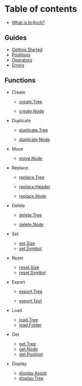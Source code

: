 # Table of contents

- [What is br4nch?](README.md)

## Guides

- [Getting Started](guides/getting_started.md)
- [Positions](guides/positions.md)
- [Operators](guides/operators.md)
- [Errors](guides/errors.md)

## Functions

- Create

  - [create.Tree](functions/create/create_tree.md)

  - [create.Node](functions/create/create_node.md)
- Duplicate
  - [duplicate.Tree](functions/duplicate/duplicate_tree.md)

  - [duplicate.Node](functions/duplicate/duplicate_node.md)
- Move
  - [move.Node](functions/move/move_node.md)
- Replace
  - [replace.Tree](functions/replace/replace_tree.md)

  - [replace.Header](functions/replace/replace_header.md)

  - [replace.Node](functions/replace/replace_node.md)
- Delete
  - [delete.Tree](functions/delete/delete_tree.md)

  - [delete.Node](functions/delete/delete_node.md)
- Set

  - [set.Size](functions/set/set_size.md)
  - [set.Symbol](functions/set/set_symbol.md)
- Reset

  - [reset.Size](functions/reset/reset_size.md)
  - [reset.Symbol](functions/reset/reset_symbol.md)
- Export
  - [export.Tree](functions/export/export_tree.md)

  - [export.Text](functions/export/export_text.md)
- Load
  - [load.Tree](functions/load/load_tree.md)
  - [load.Folder](functions/load/load_folder.md)
- Get
  - [get.Tree](functions/get/get_tree.md)
  - [get.Node](functions/get/get_node.md)
  - [get.Position](functions/get/get_position.md)
- Display
  - [display.Assist](functions/display/display_assist.md)
  - [display.Tree](functions/display/display_tree.md)

